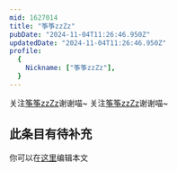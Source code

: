 ```yaml
---
mid: 1627014
title: "筝筝zzZz"
pubDate: "2024-11-04T11:26:46.950Z"
updatedDate: "2024-11-04T11:26:46.950Z"
profile:
  {
    Nickname: ["筝筝zzZz"],
  }
---
```


关注[筝筝zzZz](https://space.bilibili.com/1627014)谢谢喵~ 关注[筝筝zzZz](https://space.bilibili.com/1627014)谢谢喵~

## 此条目有待补充
你可以在[这里](https://github.com/Yuhanawa/VTuber.ICU-Content/edit/master/v/筝筝zzZz/index.md)编辑本文
